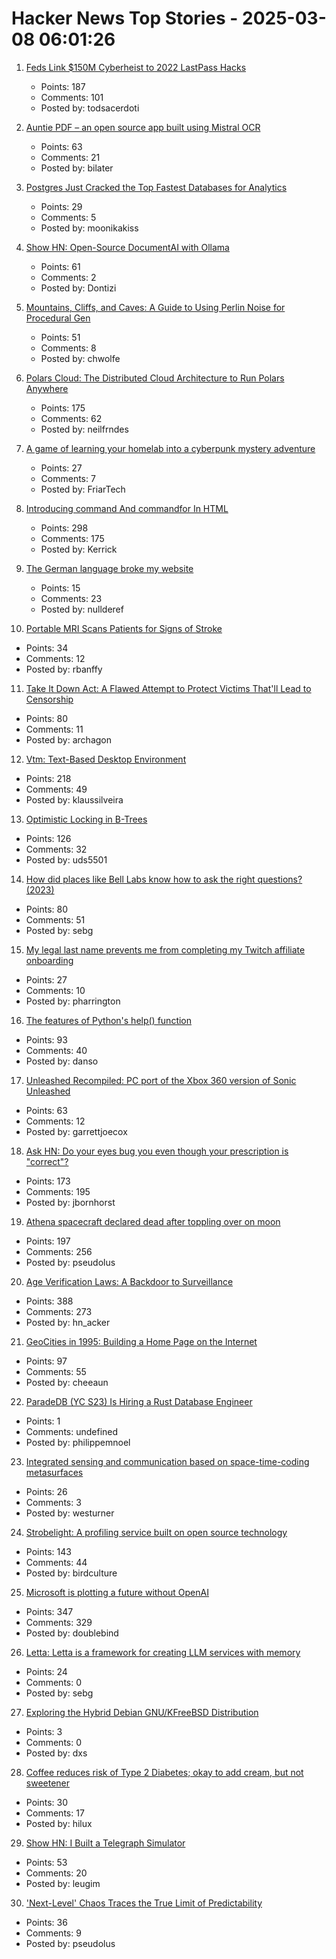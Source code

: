 # Hacker News Top Stories - 2025-03-08 06:01:26

1. [Feds Link $150M Cyberheist to 2022 LastPass Hacks](https://krebsonsecurity.com/2025/03/feds-link-150m-cyberheist-to-2022-lastpass-hacks/)
   - Points: 187
   - Comments: 101
   - Posted by: todsacerdoti

2. [Auntie PDF – an open source app built using Mistral OCR](https://www.auntiepdf.com/)
   - Points: 63
   - Comments: 21
   - Posted by: bilater

3. [Postgres Just Cracked the Top Fastest Databases for Analytics](https://www.mooncake.dev/blog/clickbench-v0.1)
   - Points: 29
   - Comments: 5
   - Posted by: moonikakiss

4. [Show HN: Open-Source DocumentAI with Ollama](https://rlama.dev/)
   - Points: 61
   - Comments: 2
   - Posted by: Dontizi

5. [Mountains, Cliffs, and Caves: A Guide to Using Perlin Noise for Procedural Gen](https://jdhwilkins.com/mountains-cliffs-and-caves-a-comprehensive-guide-to-using-perlin-noise-for-procedural-generation/)
   - Points: 51
   - Comments: 8
   - Posted by: chwolfe

6. [Polars Cloud: The Distributed Cloud Architecture to Run Polars Anywhere](https://pola.rs/posts/polars-cloud-what-we-are-building/)
   - Points: 175
   - Comments: 62
   - Posted by: neilfrndes

7. [A game of learning your homelab into a cyberpunk mystery adventure](https://github.com/Fimeg/NetworkChronicles)
   - Points: 27
   - Comments: 7
   - Posted by: FriarTech

8. [Introducing command And commandfor In HTML](https://developer.chrome.com/blog/command-and-commandfor)
   - Points: 298
   - Comments: 175
   - Posted by: Kerrick

9. [The German language broke my website](https://speedbumpapp.com/en/blog/german-translation/)
   - Points: 15
   - Comments: 23
   - Posted by: nullderef

10. [Portable MRI Scans Patients for Signs of Stroke](https://spectrum.ieee.org/stroke-mri)
   - Points: 34
   - Comments: 12
   - Posted by: rbanffy

11. [Take It Down Act: A Flawed Attempt to Protect Victims That'll Lead to Censorship](https://www.eff.org/deeplinks/2025/02/take-it-down-act-flawed-attempt-protect-victims-will-lead-censorship)
   - Points: 80
   - Comments: 11
   - Posted by: archagon

12. [Vtm: Text-Based Desktop Environment](https://github.com/directvt/vtm)
   - Points: 218
   - Comments: 49
   - Posted by: klaussilveira

13. [Optimistic Locking in B-Trees](https://cedardb.com/blog/optimistic_btrees/)
   - Points: 126
   - Comments: 32
   - Posted by: uds5501

14. [How did places like Bell Labs know how to ask the right questions? (2023)](https://www.freaktakes.com/p/how-did-places-like-bell-labs-know)
   - Points: 80
   - Comments: 51
   - Posted by: sebg

15. [My legal last name prevents me from completing my Twitch affiliate onboarding](https://old.reddit.com/r/Twitch/comments/1j3fvzx/my_legal_last_name_is_preventing_me_from/)
   - Points: 27
   - Comments: 10
   - Posted by: pharrington

16. [The features of Python's help() function](https://www.pythonmorsels.com/help-features/)
   - Points: 93
   - Comments: 40
   - Posted by: danso

17. [Unleashed Recompiled: PC port of the Xbox 360 version of Sonic Unleashed](https://github.com/hedge-dev/UnleashedRecomp)
   - Points: 63
   - Comments: 12
   - Posted by: garrettjoecox

18. [Ask HN: Do your eyes bug you even though your prescription is "correct"?](undefined)
   - Points: 173
   - Comments: 195
   - Posted by: jbornhorst

19. [Athena spacecraft declared dead after toppling over on moon](https://www.theguardian.com/science/2025/mar/07/athena-spacecraft-mission-dead)
   - Points: 197
   - Comments: 256
   - Posted by: pseudolus

20. [Age Verification Laws: A Backdoor to Surveillance](https://www.eff.org/deeplinks/2025/03/first-porn-now-skin-cream-age-verification-bills-are-out-control)
   - Points: 388
   - Comments: 273
   - Posted by: hn_acker

21. [GeoCities in 1995: Building a Home Page on the Internet](https://cybercultural.com/p/geocities-1995/)
   - Points: 97
   - Comments: 55
   - Posted by: cheeaun

22. [ParadeDB (YC S23) Is Hiring a Rust Database Engineer](https://paradedb.notion.site/ParadeDB-Job-Board-50b45af7a2834e22958b171ffa008e00)
   - Points: 1
   - Comments: undefined
   - Posted by: philippemnoel

23. [Integrated sensing and communication based on space-time-coding metasurfaces](https://www.nature.com/articles/s41467-025-57137-6)
   - Points: 26
   - Comments: 3
   - Posted by: westurner

24. [Strobelight: A profiling service built on open source technology](https://engineering.fb.com/2025/01/21/production-engineering/strobelight-a-profiling-service-built-on-open-source-technology/)
   - Points: 143
   - Comments: 44
   - Posted by: birdculture

25. [Microsoft is plotting a future without OpenAI](https://techstartups.com/2025/03/07/microsoft-is-plotting-a-future-without-openai/)
   - Points: 347
   - Comments: 329
   - Posted by: doublebind

26. [Letta: Letta is a framework for creating LLM services with memory](https://github.com/letta-ai/letta)
   - Points: 24
   - Comments: 0
   - Posted by: sebg

27. [Exploring the Hybrid Debian GNU/KFreeBSD Distribution](https://www.linuxjournal.com/content/exploring-hybrid-debian-gnukfreebsd-distribution)
   - Points: 3
   - Comments: 0
   - Posted by: dxs

28. [Coffee reduces risk of Type 2 Diabetes; okay to add cream, but not sweetener](https://ajcn.nutrition.org/article/S0002-9165(25)00017-6/abstract?dgcid=raven_jbs_etoc_email)
   - Points: 30
   - Comments: 17
   - Posted by: hilux

29. [Show HN: I Built a Telegraph Simulator](https://telegraph.13ug1mb.com)
   - Points: 53
   - Comments: 20
   - Posted by: leugim

30. ['Next-Level' Chaos Traces the True Limit of Predictability](https://www.quantamagazine.org/next-level-chaos-traces-the-true-limit-of-predictability-20250307/)
   - Points: 36
   - Comments: 9
   - Posted by: pseudolus

